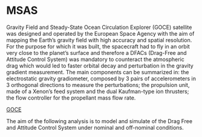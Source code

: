 # MSAS

Gravity Field and Steady-State Ocean Circulation Explorer (GOCE) satellite was designed and operated by the European Space Agency with the aim of mapping the Earth’s gravity field with
high accuracy and spatial resolution.
For the purpose for which it was built, the spacecraft had to fly in an orbit very close to the planet’s surface and therefore a DFACs (Drag-Free and Attitude Control System) was mandatory to counteract the atmospheric drag which would led to faster orbital decay and perturbation in the gravity gradient measurement. 
The main components can be summarized in: the electrostatic gravity gradiometer, composed by 3 pairs of accelerometers in 3 orthogonal directions to measure the perturbations; the propulsion unit, made of a Xenon’s feed system and the dual Kaufman-type ion thrusters; the flow controller for the propellant mass flow rate.

[GOCE](https://github.com/EnricoBassissi-PoliMi/MSAS/files/6178033/Goce.bianco2.pdf)

The aim of the following analysis is to model and simulate of the Drag Free and Attitude Control System under nominal and off-nominal conditions.
